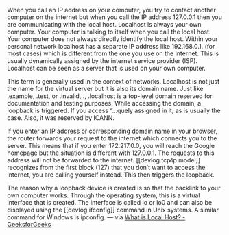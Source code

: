 
When you call an IP address on your computer, you try to contact another computer on the internet but when you call the IP address 127.0.0.1 then you are communicating with the local host. Localhost is always your own computer. Your computer is talking to itself when you call the local host. Your computer does not always directly identify the local host. Within your personal network localhost has a separate IP address like 192.168.0.1. (for most cases) which is different from the one you use on the internet. This is usually dynamically assigned by the internet service provider (ISP). Localhost can be seen as a server that is used on your own computer.

This term is generally used in the context of networks. Localhost is not just the name for the virtual server but it is also its domain name. Just like .example, .test, or .invalid, ., .localhost is a top-level domain reserved for documentation and testing purposes. While accessing the domain, a loopback is triggered. If you access “...quely assigned in it, as is usually the case. Also, it was reserved by ICANN.

If you enter an IP address or corresponding domain name in your browser, the router forwards your request to the internet which connects you to the server. This means that if you enter 172.217.0.0, you will reach the Google homepage but the situation is different with 127.0.0.1. The requests to this address will not be forwarded to the internet. [[devlog.tcp⁄ip model]] recognizes from the first block (127) that you don’t want to access the internet, you are calling yourself instead. This then triggers the loopback.

The reason why a loopback device is created is so that the backlink to your own computer works. Through the operating system, this is a virtual interface that is created. The interface is called lo or lo0 and can also be displayed using the [[devlog.ifconfig]] command in Unix systems. A similar command for Windows is ipconfig. — via [What is Local Host? - GeeksforGeeks](https://www.geeksforgeeks.org/what-is-local-host/)
